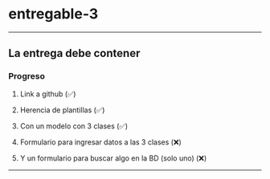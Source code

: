 # entregable-3
---
## La entrega debe contener
### Progreso

1. Link a github (✅)

2. Herencia de plantillas (✅)

3. Con un modelo con 3 clases (✅)

4. Formulario para ingresar datos a las 3 clases (❌)

5. Y un formulario para buscar algo en la BD (solo uno) (❌)
---